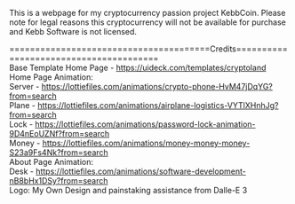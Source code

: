 This is a webpage for my cryptocurrency passion project KebbCoin. Please note for legal reasons this cryptocurrency will not be available for purchase and Kebb Software is not licensed.





=======================================Credits=======================================      
Base Template Home Page -   https://uideck.com/templates/cryptoland                                  
Home Page Animation:                                                                                 
  Server - https://lottiefiles.com/animations/crypto-phone-HvM47jDqYG?from=search          
  Plane - https://lottiefiles.com/animations/airplane-logistics-VYTlXHnhJg?from=search     
  Lock - https://lottiefiles.com/animations/password-lock-animation-9D4nEoUZNf?from=search   
  Money - https://lottiefiles.com/animations/money-money-money-S23a9Fs4Nk?from=search      
About Page Animation:                                                                       
  Desk - https://lottiefiles.com/animations/software-development-nB8bHx1DSy?from=search        
Logo: My Own Design and painstaking assistance from Dalle-E 3                              
